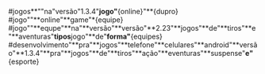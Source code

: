 #jogos**""na"versão"1.3.4"**jogo"**{online}"**{dupro}
#jogo""**online"**game"*{equipe}
#jogo""**equpe"**na"**versão"**versão"**2.23"**jogos"**de"**tiros"**e"**aventuras"**tipos**jogo"**de"**forma"**{equipes} 
#desenvolvimento"**pra"**jogos"**telefone"**celulares"**android"**versão"**1.3.4"**pra"**jogos"**de"**tiros"**ação"**eventuras"**suspense"**e"**{esporte} 
